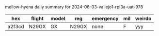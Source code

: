 mellow-hyena daily summary for 2024-06-03-vallejo1-rpi3a-uat-978

|hex|flight|model|reg|emergency|mil|weirdo|
|--|--|--|--|--|--|--|
|a2f3cd|N29GX|GX|N29GX|none|F|yyy|
